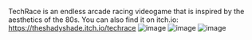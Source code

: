 TechRace is an endless arcade racing videogame that is inspired by the aesthetics of the 80s.
You can also find it on itch.io: https://theshadyshade.itch.io/techrace
![image](https://github.com/user-attachments/assets/4301bffc-0b03-45df-b4ce-93028b894bc0)
![image](https://github.com/user-attachments/assets/e29006b4-e127-4602-af01-e3d027085da8)
![image](https://github.com/user-attachments/assets/87e022cd-b201-4960-939d-e96605cde067)